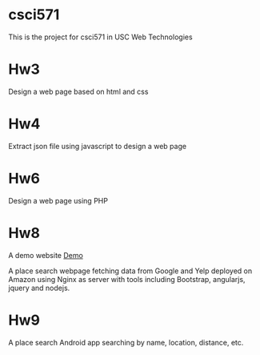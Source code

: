 # csci571

This is the project for csci571 in USC Web Technologies

# Hw3
Design a web page based on html and css

# Hw4
Extract json file using javascript to design a web page

# Hw6
Design a web page using PHP

# Hw8
A demo website [Demo](http://cs11134nojsforhw9.us-east-2.elasticbeanstalk.com/hw8.html)

A place search webpage fetching data from Google and Yelp deployed on Amazon using Nginx as server with tools including Bootstrap, angularjs, jquery and nodejs.

# Hw9
A place search Android app searching by name, location, distance, etc.



